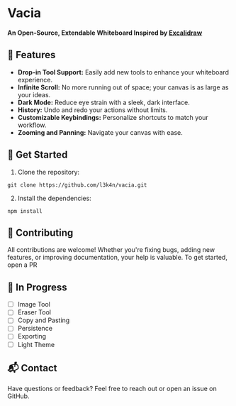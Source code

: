 # Vacia

**An Open-Source, Extendable Whiteboard Inspired by [Excalidraw](https://github.com/excalidraw/excalidraw)**

## 🌟 Features

- **Drop-in Tool Support:** Easily add new tools to enhance your whiteboard experience.
- **Infinite Scroll:** No more running out of space; your canvas is as large as your ideas.
- **Dark Mode:** Reduce eye strain with a sleek, dark interface.
- **History:** Undo and redo your actions without limits.
- **Customizable Keybindings:** Personalize shortcuts to match your workflow.
- **Zooming and Panning:** Navigate your canvas with ease.

## 🚀 Get Started

1. Clone the repository:
```
git clone https://github.com/l3k4n/vacia.git
```
2. Install the dependencies:
```
npm install
```
## 🤝 Contributing

All contributions are welcome! Whether you're fixing bugs, adding new features, or improving documentation, your help is valuable. To get started, open a PR

## 🔧 In Progress

- [ ] Image Tool
- [ ] Eraser Tool
- [ ] Copy and Pasting
- [ ] Persistence
- [ ] Exporting
- [ ] Light Theme

## 📬 Contact

Have questions or feedback? Feel free to reach out or open an issue on GitHub.
